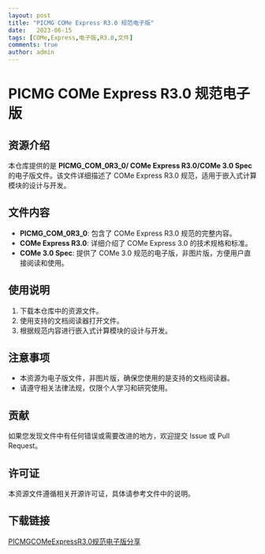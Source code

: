 ```yaml
---
layout: post
title: "PICMG COMe Express R3.0 规范电子版"
date:   2023-06-15
tags: [COMe,Express,电子版,R3.0,文件]
comments: true
author: admin
---
```

# PICMG COMe Express R3.0 规范电子版

## 资源介绍

本仓库提供的是 **PICMG_COM_0R3_0/ COMe Express R3.0/COMe 3.0 Spec** 的电子版文件。该文件详细描述了 COMe Express R3.0 规范，适用于嵌入式计算模块的设计与开发。

## 文件内容

- **PICMG_COM_0R3_0**: 包含了 COMe Express R3.0 规范的完整内容。
- **COMe Express R3.0**: 详细介绍了 COMe Express 3.0 的技术规格和标准。
- **COMe 3.0 Spec**: 提供了 COMe 3.0 规范的电子版，非图片版，方便用户直接阅读和使用。

## 使用说明

1. 下载本仓库中的资源文件。
2. 使用支持的文档阅读器打开文件。
3. 根据规范内容进行嵌入式计算模块的设计与开发。

## 注意事项

- 本资源为电子版文件，非图片版，确保您使用的是支持的文档阅读器。
- 请遵守相关法律法规，仅限个人学习和研究使用。

## 贡献

如果您发现文件中有任何错误或需要改进的地方，欢迎提交 Issue 或 Pull Request。

## 许可证

本资源文件遵循相关开源许可证，具体请参考文件中的说明。

## 下载链接

[PICMGCOMeExpressR3.0规范电子版分享](https://pan.quark.cn/s/2be16fc77c47)